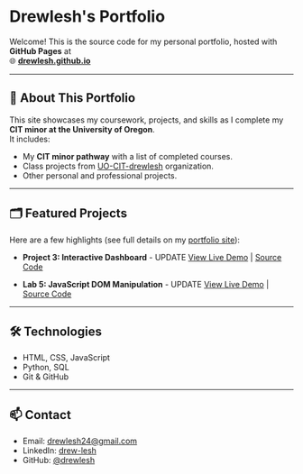 # Drewlesh's Portfolio

Welcome! This is the source code for my personal portfolio, hosted with **GitHub Pages** at  
🌐 **[drewlesh.github.io](https://drewlesh.github.io)**

---

## 📌 About This Portfolio
This site showcases my coursework, projects, and skills as I complete my **CIT minor at the University of Oregon**.  
It includes:

- My **CIT minor pathway** with a list of completed courses.
- Class projects from [UO-CIT-drewlesh](https://github.com/UO-CIT-drewlesh) organization.
- Other personal and professional projects.

---

## 🗂 Featured Projects
Here are a few highlights (see full details on my [portfolio site](https://drewlesh.github.io)):

- **Project 3: Interactive Dashboard**  - UPDATE
  [View Live Demo](https://UO-CIT-drewlesh.github.io/CIT-281-WebApplicationDevelopment-I/Project3/) | [Source Code](https://github.com/UO-CIT-drewlesh/CIT-281-WebApplicationDevelopment-I/tree/main/Project3)

- **Lab 5: JavaScript DOM Manipulation**  - UPDATE
  [View Live Demo](https://UO-CIT-drewlesh.github.io/CIT-281-WebApplicationDevelopment-I/Lab5/) | [Source Code](https://github.com/UO-CIT-drewlesh/CIT-281-WebApplicationDevelopment-I/tree/main/Lab5)

---

## 🛠 Technologies
- HTML, CSS, JavaScript
- Python, SQL
- Git & GitHub

---

## 📫 Contact
- Email: drewlesh24@gmail.com
- LinkedIn: [drew-lesh](https://www.linkedin.com/in/drew-lesh/)
- GitHub: [@drewlesh](https://github.com/drewlesh)
